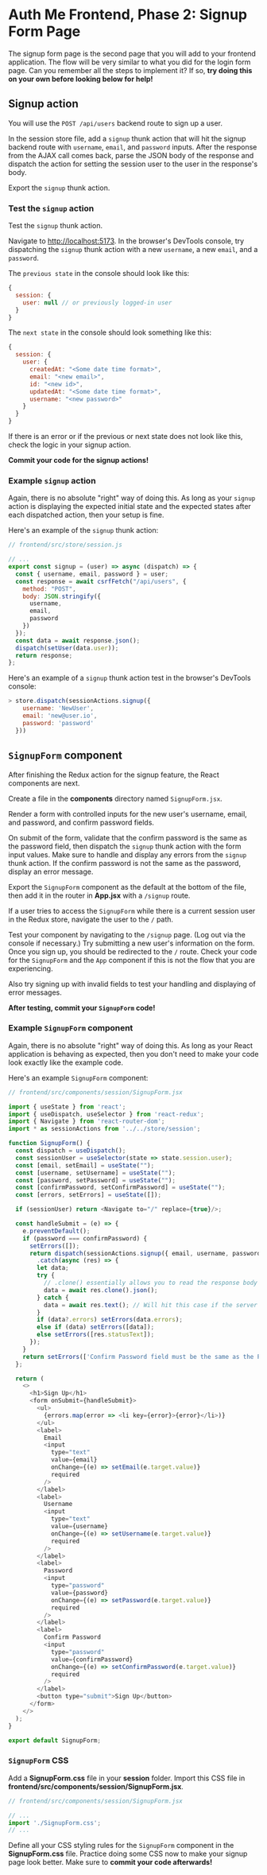 # Auth Me Frontend, Phase 2: Signup Form Page

The signup form page is the second page that you will add to your frontend
application. The flow will be very similar to what you did for the login form
page. Can you remember all the steps to implement it? If so, **try doing this on
your own before looking below for help!**

## Signup action

You will use the `POST /api/users` backend route to sign up a user.

In the session store file, add a `signup` thunk action that will hit the signup
backend route with `username`, `email`, and `password` inputs. After the
response from the AJAX call comes back, parse the JSON body of the response and
dispatch the action for setting the session user to the user in the response's
body.

Export the `signup` thunk action.

### Test the `signup` action

Test the `signup` thunk action.

Navigate to [http://localhost:5173]. In the browser's DevTools console, try
dispatching the `signup` thunk action with a new `username`, a new `email`, and
a `password`.

The `previous state` in the console should look like this:

```js
{
  session: {
    user: null // or previously logged-in user
  }
}
```

The `next state` in the console should look something like this:

```js
{
  session: {
    user: {
      createdAt: "<Some date time format>",
      email: "<new email>",
      id: "<new id>",
      updatedAt: "<Some date time format>",
      username: "<new password>"
    }
  }
}
```

If there is an error or if the previous or next state does not look like this,
check the logic in your signup action.

**Commit your code for the signup actions!**

### Example `signup` action

Again, there is no absolute "right" way of doing this. As long as your `signup`
action is displaying the expected initial state and the expected states after
each dispatched action, then your setup is fine.

Here's an example of the `signup` thunk action:

```js
// frontend/src/store/session.js

// ...
export const signup = (user) => async (dispatch) => {
  const { username, email, password } = user;
  const response = await csrfFetch("/api/users", {
    method: "POST",
    body: JSON.stringify({
      username,
      email,
      password
    })
  });
  const data = await response.json();
  dispatch(setUser(data.user));
  return response;
};
```

Here's an example of a `signup` thunk action test in the browser's DevTools
console:

```js
> store.dispatch(sessionActions.signup({
    username: 'NewUser',
    email: 'new@user.io',
    password: 'password'
  }))
```

## `SignupForm` component

After finishing the Redux action for the signup feature, the React components
are next.

Create a file in the __components__ directory named `SignupForm.jsx`.

Render a form with controlled inputs for the new user's username, email, and
password, and confirm password fields.

On submit of the form, validate that the confirm password is the same as the
password field, then dispatch the `signup` thunk action with the form input
values. Make sure to handle and display any errors from the `signup` thunk
action. If the confirm password is not the same as the password, display an
error message.

Export the `SignupForm` component as the default at the bottom of the file, then
add it in the router in __App.jsx__ with a `/signup` route.

If a user tries to access the `SignupForm` while there is a current session user
in the Redux store, navigate the user to the `/` path.

Test your component by navigating to the `/signup` page. (Log out via the
console if necessary.) Try submitting a new user's information on the form. Once
you sign up, you should be redirected to the `/` route. Check your code for the
`SignupForm` and the `App` component if this is not the flow that you are
experiencing.

Also try signing up with invalid fields to test your handling and displaying of
error messages.

**After testing, commit your `SignupForm` code!**

### Example `SignupForm` component

Again, there is no absolute "right" way of doing this. As long as your React
application is behaving as expected, then you don't need to make your code look
exactly like the example code.

Here's an example `SignupForm` component:

```js
// frontend/src/components/session/SignupForm.jsx

import { useState } from 'react';
import { useDispatch, useSelector } from 'react-redux';
import { Navigate } from 'react-router-dom';
import * as sessionActions from '../../store/session';

function SignupForm() {
  const dispatch = useDispatch();
  const sessionUser = useSelector(state => state.session.user);
  const [email, setEmail] = useState("");
  const [username, setUsername] = useState("");
  const [password, setPassword] = useState("");
  const [confirmPassword, setConfirmPassword] = useState("");
  const [errors, setErrors] = useState([]);

  if (sessionUser) return <Navigate to="/" replace={true}/>;

  const handleSubmit = (e) => {
    e.preventDefault();
    if (password === confirmPassword) {
      setErrors([]);
      return dispatch(sessionActions.signup({ email, username, password }))
        .catch(async (res) => {
        let data;
        try {
          // .clone() essentially allows you to read the response body twice
          data = await res.clone().json();
        } catch {
          data = await res.text(); // Will hit this case if the server is down
        }
        if (data?.errors) setErrors(data.errors);
        else if (data) setErrors([data]);
        else setErrors([res.statusText]);
      });
    }
    return setErrors(['Confirm Password field must be the same as the Password field']);
  };

  return (
    <>
      <h1>Sign Up</h1>
      <form onSubmit={handleSubmit}>
        <ul>
          {errors.map(error => <li key={error}>{error}</li>)}
        </ul>
        <label>
          Email
          <input
            type="text"
            value={email}
            onChange={(e) => setEmail(e.target.value)}
            required
          />
        </label>
        <label>
          Username
          <input
            type="text"
            value={username}
            onChange={(e) => setUsername(e.target.value)}
            required
          />
        </label>
        <label>
          Password
          <input
            type="password"
            value={password}
            onChange={(e) => setPassword(e.target.value)}
            required
          />
        </label>
        <label>
          Confirm Password
          <input
            type="password"
            value={confirmPassword}
            onChange={(e) => setConfirmPassword(e.target.value)}
            required
          />
        </label>
        <button type="submit">Sign Up</button>
      </form>
    </>
  );
}

export default SignupForm;
```

### `SignupForm` CSS

Add a __SignupForm.css__ file in your __session__ folder. Import this CSS file
in __frontend/src/components/session/SignupForm.jsx__.

```js
// frontend/src/components/session/SignupForm.jsx

// ...
import './SignupForm.css';
// ...
```

Define all your CSS styling rules for the `SignupForm` component in the
__SignupForm.css__ file. Practice doing some CSS now to make your signup page
look better. Make sure to **commit your code afterwards!**

[http://localhost:5173]: http://localhost:5173
